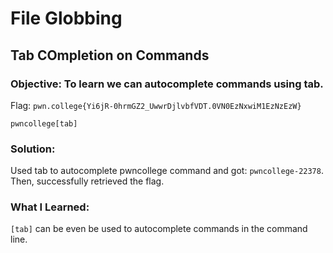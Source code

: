 # File Globbing
## Tab COmpletion on Commands

### Objective: To learn we can autocomplete commands using tab.

Flag: `pwn.college{Yi6jR-0hrmGZ2_UwwrDjlvbfVDT.0VN0EzNxwiM1EzNzEzW}`

```
pwncollege[tab]
```

### Solution:

Used tab to autocomplete pwncollege command and got: `pwncollege-22378`. Then, successfully retrieved the flag. 

### What I Learned:

`[tab]` can be even be used to autocomplete commands in the command line.


